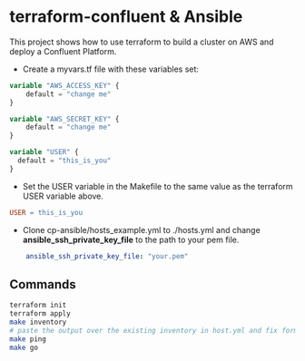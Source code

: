 # terraform-confluent & Ansible

This project shows how to use terraform to build a cluster on AWS and deploy a Confluent Platform.

* Create a myvars.tf file with these variables set:

```terraform
variable "AWS_ACCESS_KEY" {
    default = "change me"
}

variable "AWS_SECRET_KEY" {
    default = "change me"
}

variable "USER" {
  default = "this_is_you"
}

```

* Set the USER variable in the Makefile to the same value as the terraform USER variable above.

```Makefile
USER = this_is_you

```

* Clone cp-ansible/hosts_example.yml to ./hosts.yml and change **ansible_ssh_private_key_file** to the path to your pem file.

```yml
    ansible_ssh_private_key_file: "your.pem"
```

## Commands

```bash
terraform init
terraform apply
make inventory
# paste the output over the existing inventory in host.yml and fix formatting
make ping
make go
```
